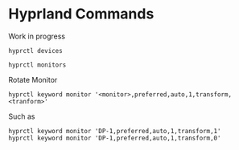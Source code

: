 # Hyprland Commands

Work in progress

```
hyprctl devices
```

```
hyprctl monitors
```

Rotate Monitor
```{sh}
hyprctl keyword monitor '<monitor>,preferred,auto,1,transform,<tranform>'
```
Such as
```{sh}
hyprctl keyword monitor 'DP-1,preferred,auto,1,transform,1'
hyprctl keyword monitor 'DP-1,preferred,auto,1,transform,0'
```
